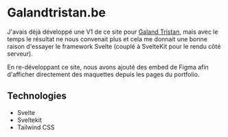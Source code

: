 # Galandtristan.be

J'avais déjà développé une V1 de ce site pour [Galand Tristan](https://galandtristan.be), mais avec le temps le résultat ne nous convenait plus et cela me donnait une bonne raison d'essayer le framework Svelte (couplé à SvelteKit pour le rendu côté serveur).

En re-développant ce site, nous avons ajouté des embed de Figma afin d'afficher directement des maquettes depuis les pages du portfolio.

## Technologies

- Svelte 
- Sveltekit
- Tailwind CSS
